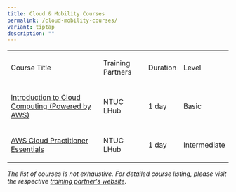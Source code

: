 ```yaml
---
title: Cloud & Mobility Courses
permalink: /cloud-mobility-courses/
variant: tiptap
description: ""
---
```

<table style="minWidth: 100px">
<colgroup>
<col>
<col>
<col>
<col>
</colgroup>
<tbody>
<tr>
<td rowspan="1" colspan="1">
<p>Course Title</p>
</td>
<td rowspan="1" colspan="1">
<p>Training Partners</p>
</td>
<td rowspan="1" colspan="1">
<p>Duration</p>
</td>
<td rowspan="1" colspan="1">
<p>Level</p>
</td>
</tr>
<tr>
<td rowspan="1" colspan="1">
<p><a href="https://www.ntuclearninghub.com/en-gb/-/course/introduction-to-cloud-computing-powered-by-aws" rel="noopener noreferrer nofollow" target="_blank">Introduction to Cloud Computing (Powered by AWS)</a>
</p>
</td>
<td rowspan="1" colspan="1">
<p>NTUC LHub</p>
</td>
<td rowspan="1" colspan="1">
<p>1 day</p>
</td>
<td rowspan="1" colspan="1">
<p>Basic</p>
</td>
</tr>
<tr>
<td rowspan="1" colspan="1">
<p><a href="https://www.ntuclearninghub.com/en-gb/-/course/aws-cloud-practitioner-essentials-sf?utm_term=aws%20cloud%20practitioner%20essentials&amp;utm_campaign=Core-ICT_ITT_AWS-Cloud-Practitioner-Essentials_Jul2023_IT19A27_PhraseMatch_Tier1&amp;utm_source=adwords&amp;utm_medium=ppc&amp;hsa_acc=4133532023&amp;hsa_cam=20363733550&amp;hsa_grp=150727427946&amp;hsa_ad=665322502720&amp;hsa_src=g&amp;hsa_tgt=kwd-560711175279&amp;hsa_kw=aws%20cloud%20practitioner%20essentials&amp;hsa_mt=p&amp;hsa_net=adwords&amp;hsa_ver=3&amp;gad_source=1&amp;gclid=CjwKCAjwupGyBhBBEiwA0UcqaOK1cOYi3Q0mDJ1agO1trxFSFNL-NzVMp7GPENhRHp2vafLI0_2UshoCBFoQAvD_BwE" rel="noopener noreferrer nofollow" target="_blank">AWS Cloud Practitioner Essentials</a>
</p>
</td>
<td rowspan="1" colspan="1">
<p>NTUC LHub</p>
</td>
<td rowspan="1" colspan="1">
<p>1 day</p>
</td>
<td rowspan="1" colspan="1">
<p>Intermediate</p>
</td>
</tr>
</tbody>
</table>
<p><em>The list of courses is not exhaustive. For detailed course listing, please visit the respective <a href="https://imda-jtm.np.edu.sg/training-partners/" rel="noopener noreferrer nofollow" target="_blank">training partner's website</a>.</em>
</p>